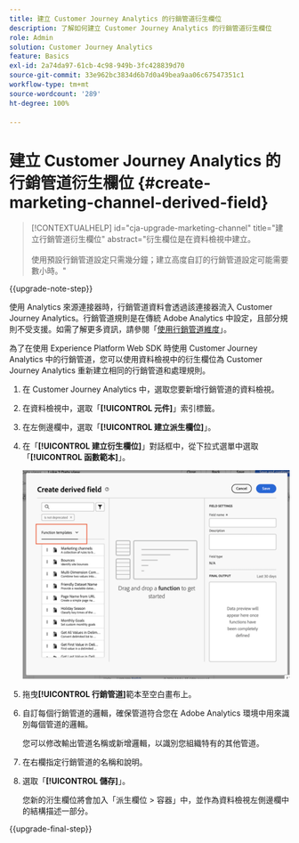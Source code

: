 ```yaml
---
title: 建立 Customer Journey Analytics 的行銷管道衍生欄位
description: 了解如何建立 Customer Journey Analytics 的行銷管道衍生欄位
role: Admin
solution: Customer Journey Analytics
feature: Basics
exl-id: 2a74da97-61cb-4c98-949b-3fc428839d70
source-git-commit: 33e962bc3834d6b7d0a49bea9aa06c67547351c1
workflow-type: tm+mt
source-wordcount: '289'
ht-degree: 100%

---
```


# 建立 Customer Journey Analytics 的行銷管道衍生欄位 {#create-marketing-channel-derived-field}

<!-- markdownlint-disable MD034 -->

>[!CONTEXTUALHELP]
>id="cja-upgrade-marketing-channel"
>title="建立行銷管道衍生欄位"
>abstract="衍生欄位是在資料檢視中建立。<br><br>使用預設行銷管道設定只需幾分鐘；建立高度自訂的行銷管道設定可能需要數小時。"

<!-- markdownlint-enable MD034 -->

{{upgrade-note-step}}

使用 Analytics 來源連接器時，行銷管道資料會透過該連接器流入 Customer Journey Analytics。行銷管道規則是在傳統 Adobe Analytics 中設定，且部分規則不受支援。如需了解更多資訊，請參閱「[使用行銷管道維度](/help/use-cases/aa-data/marketing-channels.md)」。

為了在使用 Experience Platform Web SDK 時使用 Customer Journey Analytics 中的行銷管道，您可以使用資料檢視中的衍生欄位為 Customer Journey Analytics 重新建立相同的行銷管道和處理規則。

1. 在 Customer Journey Analytics 中，選取您要新增行銷管道的資料檢視。

1. 在資料檢視中，選取「**[!UICONTROL 元件]**」索引標籤。

1. 在左側邊欄中，選取「**[!UICONTROL 建立派生欄位]**」。

1. 在「**[!UICONTROL 建立衍生欄位]**」對話框中，從下拉式選單中選取「**[!UICONTROL 函數範本]**」。

   ![建立衍生欄位函數範本](assets/derived-field-create.png)

1. 拖曳&#x200B;**[!UICONTROL 行銷管道]**&#x200B;範本至空白畫布上。

1. 自訂每個行銷管道的邏輯，確保管道符合您在 Adob&#x200B;&#x200B;e Analytics 環境中用來識別每個管道的邏輯。

   您可以修改輸出管道名稱或新增邏輯，以識別您組織特有的其他管道。

1. 在右欄指定行銷管道的名稱和說明。

1. 選取「**[!UICONTROL 儲存]**」。

   您新的洐生欄位將會加入「派生欄位 > 容器」中，並作為資料檢視左側邊欄中的結構描述一部分。

{{upgrade-final-step}}
